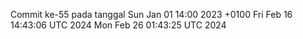 Commit ke-55 pada tanggal Sun Jan 01 14:00 2023 +0100
Fri Feb 16 14:43:06 UTC 2024
Mon Feb 26 01:43:25 UTC 2024
